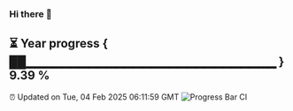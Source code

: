 ### Hi there 👋
⏳ Year progress { ██▁▁▁▁▁▁▁▁▁▁▁▁▁▁▁▁▁▁▁▁▁▁▁▁▁▁▁▁ } 9.39 %
---
⏰ Updated on Tue, 04 Feb 2025 06:11:59 GMT
![Progress Bar CI](https://github.com/Moyi321/Moyi321/workflows/Progress%20Bar%20CI/badge.svg)
